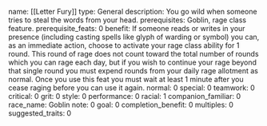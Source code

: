 name: [[Letter Fury]]
type: General
description: You go wild when someone tries to steal the words from your head.
prerequisites: Goblin, rage class feature.
prerequisite_feats: 0
benefit: If someone reads or writes in your presence (including casting spells like glyph of warding or symbol) you can, as an immediate action, choose to activate your rage class ability for 1 round. This round of rage does not count toward the total number of rounds which you can rage each day, but if you wish to continue your rage beyond that single round you must expend rounds from your daily rage allotment as normal. Once you use this feat you must wait at least 1 minute after you cease raging before you can use it again.
normal: 0
special: 0
teamwork: 0
critical: 0
grit: 0
style: 0
performance: 0
racial: 1
companion_familiar: 0
race_name: Goblin
note: 0
goal: 0
completion_benefit: 0
multiples: 0
suggested_traits: 0
